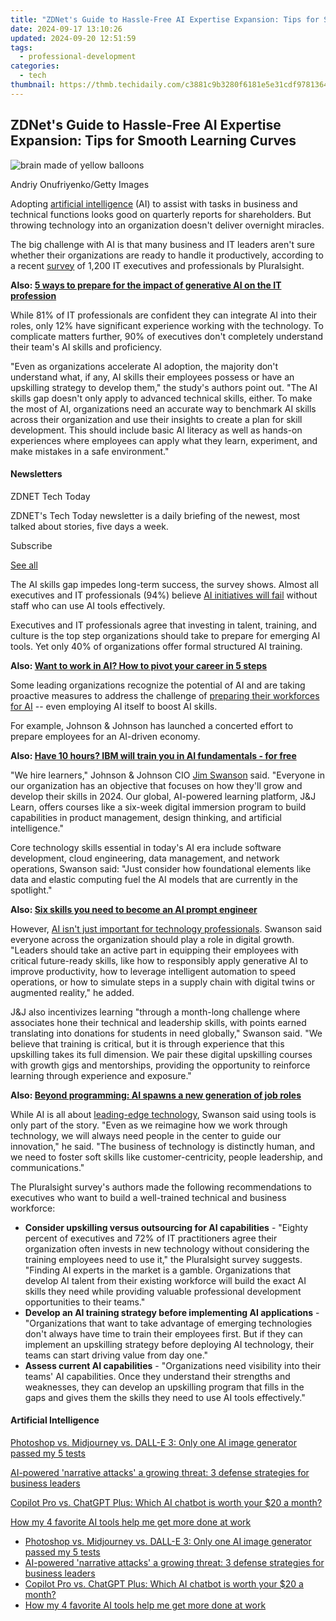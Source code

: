 ```yaml
---
title: "ZDNet's Guide to Hassle-Free AI Expertise Expansion: Tips for Smooth Learning Curves"
date: 2024-09-17 13:10:26
updated: 2024-09-20 12:51:59
tags:
  - professional-development
categories:
  - tech
thumbnail: https://thmb.techidaily.com/c3881c9b3280f6181e5e31cdf97813641b81345019e7ba1cde62d3c30be7801d.jpg
---
```


## ZDNet's Guide to Hassle-Free AI Expertise Expansion: Tips for Smooth Learning Curves

![brain made of yellow balloons](https://www.zdnet.com/a/img/resize/3cf287af4af88e9117a946dd98dffc6d4314d3be/2024/03/12/59585614-82d4-4324-a1fd-9d6804047205/gettyimages-1249613157.jpg?auto=webp&width=1280)

Andriy Onufriyenko/Getty Images

Adopting [artificial intelligence](https://www.zdnet.com/article/what-is-ai-heres-everything-you-need-to-know-about-artificial-intelligence/) (AI) to assist with tasks in business and technical functions looks good on quarterly reports for shareholders. But throwing technology into an organization doesn't deliver overnight miracles.

The big challenge with AI is that many business and IT leaders aren't sure whether their organizations are ready to handle it productively, according to a recent [survey](https://www.pluralsight.com/resource-center/ai-skills-report-2024) of 1,200 IT executives and professionals by Pluralsight.

**Also: [5 ways to prepare for the impact of generative AI on the IT profession](https://www.zdnet.com/article/5-ways-to-prepare-for-the-impact-of-generative-ai-on-the-it-profession/)**

While 81% of IT professionals are confident they can integrate AI into their roles, only 12% have significant experience working with the technology. To complicate matters further, 90% of executives don't completely understand their team's AI skills and proficiency.

"Even as organizations accelerate AI adoption, the majority don't understand what, if any, AI skills their employees possess or have an upskilling strategy to develop them," the study's authors point out. "The AI skills gap doesn't only apply to advanced technical skills, either. To make the most of AI, organizations need an accurate way to benchmark AI skills across their organization and use their insights to create a plan for skill development. This should include basic AI literacy as well as hands-on experiences where employees can apply what they learn, experiment, and make mistakes in a safe environment." 

#### Newsletters

ZDNET Tech Today

ZDNET's Tech Today newsletter is a daily briefing of the newest, most talked about stories, five days a week.

 Subscribe

[See all](https://www.zdnet.com/newsletters/)

The AI skills gap impedes long-term success, the survey shows. Almost all executives and IT professionals (94%) believe [AI initiatives will fail](https://www.zdnet.com/article/your-ai-experiments-will-fail-if-you-dont-focus-on-this-special-ingredient/) without staff who can use AI tools effectively.

Executives and IT professionals agree that investing in talent, training, and culture is the top step organizations should take to prepare for emerging AI tools. Yet only 40% of organizations offer formal structured AI training.

**Also: [Want to work in AI? How to pivot your career in 5 steps](https://www.zdnet.com/article/want-to-work-in-ai-how-to-pivot-your-career-in-5-steps/)**   
  
Some leading organizations recognize the potential of AI and are taking proactive measures to address the challenge of [preparing their workforces for AI](https://www.zdnet.com/article/finding-the-path-toward-success-as-organizations-bring-ai-into-the-workplace/) \-- even employing AI itself to boost AI skills. 

For example, Johnson & Johnson has launched a concerted effort to prepare employees for an AI-driven economy.

**Also: [Have 10 hours? IBM will train you in AI fundamentals - for free](https://www.zdnet.com/article/have-10-hours-ibm-will-train-you-in-ai-fundamentals-for-free/)**

"We hire learners," Johnson & Johnson CIO [Jim Swanson](https://www.jnj.com/james-swanson) said. "Everyone in our organization has an objective that focuses on how they'll grow and develop their skills in 2024\. Our global, AI-powered learning platform, J&J Learn, offers courses like a six-week digital immersion program to build capabilities in product management, design thinking, and artificial intelligence."

Core technology skills essential in today's AI era include software development, cloud engineering, data management, and network operations, Swanson said: "Just consider how foundational elements like data and elastic computing fuel the AI models that are currently in the spotlight."

**Also: [Six skills you need to become an AI prompt engineer](https://www.zdnet.com/article/six-skills-you-need-to-become-an-ai-prompt-engineer/)**

However, [AI isn't just important for technology professionals](https://www.zdnet.com/education/professional-development/master-ai-with-no-tech-skills-why-complex-systems-demand-diverse-learning/). Swanson said everyone across the organization should play a role in digital growth. "Leaders should take an active part in equipping their employees with critical future-ready skills, like how to responsibly apply generative AI to improve productivity, how to leverage intelligent automation to speed operations, or how to simulate steps in a supply chain with digital twins or augmented reality," he added.

J&J also incentivizes learning "through a month-long challenge where associates hone their technical and leadership skills, with points earned translating into donations for students in need globally," Swanson said. "We believe that training is critical, but it is through experience that this upskilling takes its full dimension. We pair these digital upskilling courses with growth gigs and mentorships, providing the opportunity to reinforce learning through experience and exposure." 

**Also: [Beyond programming: AI spawns a new generation of job roles](https://www.zdnet.com/education/professional-development/beyond-programming-ai-spawns-a-new-generation-of-job-roles/)**

While AI is all about [leading-edge technology](https://www.zdnet.com/article/emerging-5g-and-edge-computing-innovations-you-need-to-know-about/), Swanson said using tools is only part of the story. "Even as we reimagine how we work through technology, we will always need people in the center to guide our innovation," he said. "The business of technology is distinctly human, and we need to foster soft skills like customer-centricity, people leadership, and communications." 

The Pluralsight survey's authors made the following recommendations to executives who want to build a well-trained technical and business workforce:

* **Consider upskilling versus outsourcing for AI capabilities** \- "Eighty percent of executives and 72% of IT practitioners agree their organization often invests in new technology without considering the training employees need to use it," the Pluralsight survey suggests. "Finding AI experts in the market is a gamble. Organizations that develop AI talent from their existing workforce will build the exact AI skills they need while providing valuable professional development opportunities to their teams."
* **Develop an AI training strategy before implementing AI applications** \- "Organizations that want to take advantage of emerging technologies don't always have time to train their employees first. But if they can implement an upskilling strategy before deploying AI technology, their teams can start driving value from day one."
* **Assess current AI capabilities** \- "Organizations need visibility into their teams' AI capabilities. Once they understand their strengths and weaknesses, they can develop an upskilling program that fills in the gaps and gives them the skills they need to use AI tools effectively."

#### Artificial Intelligence

[Photoshop vs. Midjourney vs. DALL-E 3: Only one AI image generator passed my 5 tests](https://www.zdnet.com/article/is-photoshops-new-text-to-image-as-good-as-midjourney-and-dall-e-we-test-it-and-see/ "Photoshop vs. Midjourney vs. DALL-E 3: Only one AI image generator passed my 5 tests")

[AI-powered 'narrative attacks' a growing threat: 3 defense strategies for business leaders](https://www.zdnet.com/article/ai-powered-narrative-attacks-a-growing-threat-3-defense-strategies-for-business-leaders/ "AI-powered 'narrative attacks' a growing threat: 3 defense strategies for business leaders")

[Copilot Pro vs. ChatGPT Plus: Which AI chatbot is worth your $20 a month?](https://www.zdnet.com/article/copilot-pro-vs-chatgpt-plus-which-is-ai-chatbot-is-worth-your-20-a-month/ "Copilot Pro vs. ChatGPT Plus: Which AI chatbot is worth your $20 a month?")

[How my 4 favorite AI tools help me get more done at work](https://www.zdnet.com/article/how-my-4-favorite-ai-tools-help-me-get-more-done-at-work/ "How my 4 favorite AI tools help me get more done at work")

* [Photoshop vs. Midjourney vs. DALL-E 3: Only one AI image generator passed my 5 tests](https://www.zdnet.com/article/is-photoshops-new-text-to-image-as-good-as-midjourney-and-dall-e-we-test-it-and-see/ "Photoshop vs. Midjourney vs. DALL-E 3: Only one AI image generator passed my 5 tests")
* [AI-powered 'narrative attacks' a growing threat: 3 defense strategies for business leaders](https://www.zdnet.com/article/ai-powered-narrative-attacks-a-growing-threat-3-defense-strategies-for-business-leaders/ "AI-powered 'narrative attacks' a growing threat: 3 defense strategies for business leaders")
* [Copilot Pro vs. ChatGPT Plus: Which AI chatbot is worth your $20 a month?](https://www.zdnet.com/article/copilot-pro-vs-chatgpt-plus-which-is-ai-chatbot-is-worth-your-20-a-month/ "Copilot Pro vs. ChatGPT Plus: Which AI chatbot is worth your $20 a month?")
* [How my 4 favorite AI tools help me get more done at work](https://www.zdnet.com/article/how-my-4-favorite-ai-tools-help-me-get-more-done-at-work/ "How my 4 favorite AI tools help me get more done at work")

<ins class="adsbygoogle"
     style="display:block"
     data-ad-format="autorelaxed"
     data-ad-client="ca-pub-7571918770474297"
     data-ad-slot="1223367746"></ins>



<ins class="adsbygoogle"
     style="display:block"
     data-ad-client="ca-pub-7571918770474297"
     data-ad-slot="8358498916"
     data-ad-format="auto"
     data-full-width-responsive="true"></ins>
